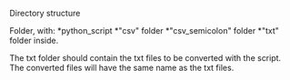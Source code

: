 Directory structure

Folder, with:
*python_script
*"csv" folder
*"csv_semicolon" folder
*"txt" folder
inside.

The txt folder should contain the txt files to be converted with the script. The converted files will have the same name as the txt files.
